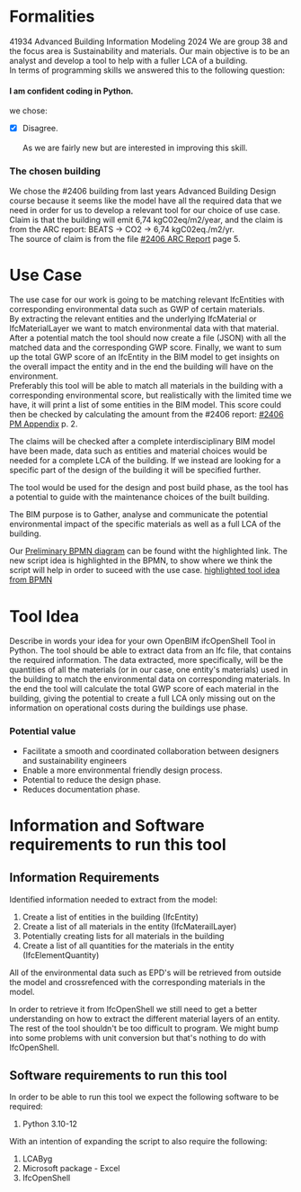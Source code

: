 # Formalities
41934 Advanced Building Information Modeling 2024
We are group 38 and the focus area is Sustainability and materials. Our main objective is to be an analyst and develop a tool to help with a fuller LCA of a building.   
In terms of programming skills we answered this to the following question:  
#### I am confident coding in Python.  
we chose:  
- [x] Disagree.   
<br /> As we are fairly new but are interested in improving this skill.

### The chosen building 
We chose the #2406 building from last years Advanced Building Design course because it seems like the model have all the required data that we need in order for us to develop a relevant tool for our choice of use case.  
Claim is that the building will emit 6,74 kgC02eq/m2/year, and the claim is from the ARC report: BEATS -> CO2 -> 6,74 kgC02eq./m2/yr.  
The source of claim is from the file [#2406 ARC Report](https://github.com/fcBIM/gruppe38/blob/809fada3f66e063b730dfc2ff6c38421f6afafb6/rules/Assignment%202/files/CES_BLD_24_06_ARC.pdf) page 5.  
# Use Case
The use case for our work is going to be matching relevant IfcEntities with corresponding environmental data such as GWP of certain materials.  
By extracting the relevant entities and the underlying IfcMaterial or IfcMaterialLayer we want to match environmental data with that material. After a potential match the tool should now create a file (JSON) with all the matched data and the corresponding GWP score. Finally, we want to sum up the total GWP score of an IfcEntity in the BIM model to get insights on the overall impact the entity and in the end the building will have on the environment.  
Preferably this tool will be able to match all materials in the building with a corresponding environmental score, but realistically with the limited time we have, it will print a list of some entities in the BIM model. This score could then be checked by calculating the amount from the #2406 report: [#2406 PM Appendix](https://github.com/fcBIM/gruppe38/blob/bfc0fecdb650550fa5acecadf90a5e590b67155d/rules/Assignment%202/files/CES_BLD_24_06_PM_Appendix.pdf) p. 2.

The claims will be checked after a complete interdisciplinary BIM model have been made, data such as entities and material choices would be needed for a complete LCA of the building. If we instead are looking for a specific part of the design of the building it will be specified further. 

The tool would be used for the design and post build phase, as the tool has a potential to guide with the maintenance choices of the built building.

The BIM purpose is to Gather, analyse and communicate the potential environmental impact of the specific materials as well as a full LCA of the building.

Our [Preliminary BPMN diagram](https://github.com/fcBIM/gruppe38/blob/89ea5d6d9d00bd6cb1448ef867cdf248e4adb2dc/rules/Assignment%202/IMG/BPMN_Preliminary.svg) can be found witht the highlighted link.
The new script idea is highlighted in the BPMN, to show where we think the script will help in order to suceed with the use case.
[highlighted tool idea from BPMN](https://github.com/fcBIM/gruppe38/blob/89ea5d6d9d00bd6cb1448ef867cdf248e4adb2dc/rules/Assignment%202/IMG/BPMN%20highlighted%20tool.svg)





# Tool Idea  
Describe in words your idea for your own OpenBIM ifcOpenShell Tool in Python.
The tool should be able to extract data from an Ifc file, that contains the required information. The data extracted, more specifically, will be the quantities of all the materials (or in our case, one entity's materials) used in the building to match the environmental data on corresponding materials. In the end the tool will calculate the total GWP score of each material in the building, giving the potential to create a full LCA only missing out on the information on operational costs during the buildings use phase. 

### Potential value  
- Facilitate a smooth and coordinated collaboration between designers and sustainability engineers
- Enable a more environmental friendly design process.
- Potential to reduce the design phase.
- Reduces documentation phase.


# Information and Software requirements to run this tool

## Information Requirements

Identified information needed to extract from the model:
1. Create a list of entities in the building (IfcEntity)
2. Create a list of all materials in the entity (IfcMaterailLayer)
3. Potentially creating lists for all materials in the building
4. Create a list of all quantities for the materials in the entity (IfcElementQuantity)
   
All of the environmental data such as EPD's will be retrieved from outside the model and crossrefenced with the corresponding materials in the model.  

In order to retrieve it from IfcOpenShell we still need to get a better understanding on how to extract the different material layers of an entity. 
The rest of the tool shouldn't be too difficult to program. We might bump into some problems with unit conversion but that's nothing to do with IfcOpenShell.


## Software requirements to run this tool  

In order to be able to run this tool we expect the following software to be required:  
1. Python 3.10-12

With an intention of expanding the script to also require the following:
1. LCAByg
2. Microsoft package - Excel
3. IfcOpenShell
